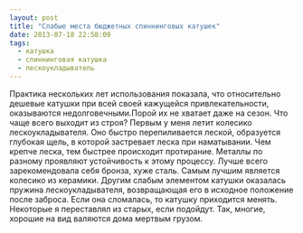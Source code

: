 ```yaml
---
layout: post
title: "Слабые места бюджетных спиннинговых катушек"
date: 2013-07-18 22:58:09
tags:
  - катушка
  - спиннинговая катушка
  - лескоукладыватель
---
```

Практика нескольких лет использования показала, что относительно дешевые
катушки при всей своей кажущейся привлекательности, оказываются
недолговечными.Порой их не хватает даже на сезон. Что чаще всего выходит
из строя? Первым у меня летит колесико лескоукладывателя. Оно быстро
перепиливается леской, образуется глубокая щель, в которой застревает
леска при наматывании. Чем крепче леска, тем быстрее происходит
протирание. Металлы по разному проявляют устойчивость к этому процессу.
Лучше всего зарекомендовала себя бронза, хуже сталь. Самым лучшим
является колесико из керамики. Другим слабым элементом катушки оказалась
пружина лескоукладывателя, возвращающая его в исходное положение после
заброса. Если она сломалась, то катушку приходится менять. Некоторые я
переставлял из старых, если подойдут. Так, многие, хорошие на вид
валяются дома мертвым грузом.

